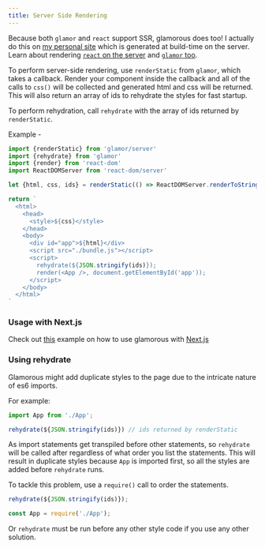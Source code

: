 ```yaml
---
title: Server Side Rendering
---
```


Because both `glamor` and `react` support SSR, glamorous does too! I actually do this
on [my personal site](https://github.com/kentcdodds/kentcdodds.com) which is generated at build-time
on the server. Learn about rendering
[`react` on the server](https://facebook.github.io/react/docs/react-dom-server.html) and
[`glamor` too](https://github.com/threepointone/glamor/blob/5e7d988211330b8e2fca5bb8da78e35051444efd/docs/server.md).

To perform server-side rendering, use `renderStatic` from `glamor`, which takes a callback. Render your component inside the callback and all of the calls to `css()` will be collected and generated html and css will be returned. This will also return an array of ids to rehydrate the styles for fast startup.

To perform rehydration, call `rehydrate` with the array of ids returned by `renderStatic`.

Example -

```jsx
import {renderStatic} from 'glamor/server'
import {rehydrate} from 'glamor'
import {render} from 'react-dom'
import ReactDOMServer from 'react-dom/server'

let {html, css, ids} = renderStatic(() => ReactDOMServer.renderToString(<App />))

return `
  <html>
    <head>
      <style>${css}</style>
    </head>
    <body>
      <div id="app">${html}</div>
      <script src="./bundle.js"></script>
      <script>
        rehydrate(${JSON.stringify(ids)});
        render(<App />, document.getElementById('app'));
      </script>
    </body>
  </html>
`
```

### Usage with Next.js

Check out [this](https://github.com/zeit/next.js/tree/master/examples/with-glamorous) example on how to use glamorous with [Next.js](https://github.com/zeit/next.js)

### Using rehydrate

Glamorous might add duplicate styles to the page due to the intricate nature of es6 imports.

For example:

```js
import App from './App';

rehydrate(${JSON.stringify(ids)}) // ids returned by renderStatic
```

As import statements get transpiled before other statements, so `rehydrate` will be called after regardless of what order you list the statements. This will result in duplicate styles because `App` is imported first, so all the styles are added before `rehydrate` runs.

To tackle this problem, use a `require()` call to order the statements.

```js
rehydrate(${JSON.stringify(ids)});

const App = require('./App');
```

Or `rehydrate` must be run before any other style code if you use any other solution.
